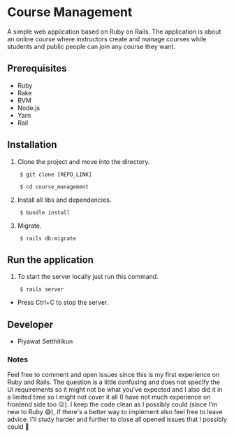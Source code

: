 # Course Management

A simple web application based on Ruby on Rails. The application is about an online course where instructors create and manage courses while students and public people can join any course they want.

## Prerequisites

- Ruby
- Rake
- RVM
- Node.js
- Yarn
- Rail

## Installation

1. Clone the project and move into the directory.
```
    $ git clone [REPO_LINK]

    $ cd course_management
```

2. Install all libs and dependencies.

```
    $ bundle install
```

3. Migrate.

```
    $ rails db:migrate
```

## Run the application

1. To start the server locally just run this command.
```
    $ rails server
```
* Press Ctrl+C to stop the server.

## Developer

- Piyawat Setthitikun

### Notes

Feel free to comment and open issues since this is my first experience on Ruby and Rails. The question is a little confusing and does not specify the UI requirements so it might not be what you've expected and I also did it in a limited time so I might not cover it all (I have not much experience on frontend side too 😖). I keep the code clean as I possibly could (since I'm new to Ruby 😅), if there's a better way to implement also feel free to leave advice. I'll study harder and further to close all opened issues that I possibly could 💯




